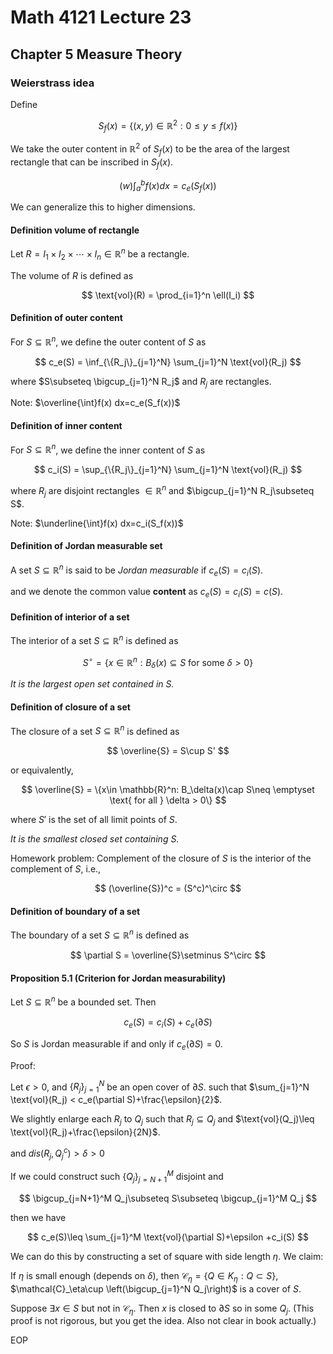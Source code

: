 # Math 4121 Lecture 23

## Chapter 5 Measure Theory

### Weierstrass idea

Define

$$
S_f(x) = \{(x,y)\in \mathbb{R}^2: 0\leq y\leq f(x)\}
$$

We take the outer content in $\mathbb{R}^2$ of $S_f(x)$ to be the area of the largest rectangle that can be inscribed in $S_f(x)$.

$$
(w)\int_a^b f(x) dx = c_e(S_f(x))
$$

We can generalize this to higher dimensions.

#### Definition volume of rectangle

Let $R=I_1\times I_2\times \cdots \times I_n\in \mathbb{R}^n$ be a rectangle.

The volume of $R$ is defined as

$$
\text{vol}(R) = \prod_{i=1}^n \ell(I_i)
$$

#### Definition of outer content

For $S\subseteq \mathbb{R}^n$, we define the outer content of $S$ as

$$
c_e(S) = \inf_{\{R_j\}_{j=1}^N} \sum_{j=1}^N \text{vol}(R_j)
$$

where $S\subseteq \bigcup_{j=1}^N R_j$ and $R_j$ are rectangles.

Note: $\overline{\int}f(x) dx=c_e(S_f(x))$

#### Definition of inner content

For $S\subseteq \mathbb{R}^n$, we define the inner content of $S$ as

$$
c_i(S) = \sup_{\{R_j\}_{j=1}^N} \sum_{j=1}^N \text{vol}(R_j)
$$

where $R_j$ are disjoint rectangles $\in \mathbb{R}^n$ and $\bigcup_{j=1}^N R_j\subseteq S$.

Note: $\underline{\int}f(x) dx=c_i(S_f(x))$

#### Definition of Jordan measurable set

A set $S\subseteq \mathbb{R}^n$ is said to be _Jordan measurable_ if $c_e(S)=c_i(S)$.

and we denote the common value **content** as $c_e(S)=c_i(S)=c(S)$.

#### Definition of interior of a set

The interior of a set $S\subseteq \mathbb{R}^n$ is defined as

$$
S^\circ = \{x\in \mathbb{R}^n: B_\delta(x)\subseteq S \text{ for some } \delta > 0\}
$$

_It is the largest open set contained in $S$._

#### Definition of closure of a set

The closure of a set $S\subseteq \mathbb{R}^n$ is defined as

$$
\overline{S} = S\cup S'
$$

or equivalently,

$$
\overline{S} = \{x\in \mathbb{R}^n: B_\delta(x)\cap S\neq \emptyset \text{ for all } \delta > 0\}
$$

where $S'$ is the set of all limit points of $S$.

_It is the smallest closed set containing $S$._

Homework problem: Complement of the closure of $S$ is the interior of the complement of $S$, i.e.,

$$
(\overline{S})^c = (S^c)^\circ
$$

#### Definition of boundary of a set

The boundary of a set $S\subseteq \mathbb{R}^n$ is defined as

$$
\partial S = \overline{S}\setminus S^\circ
$$

#### Proposition 5.1 (Criterion for Jordan measurability)

Let $S\subseteq \mathbb{R}^n$ be a bounded set. Then

$$
c_e(S) = c_i(S)+c_e(\partial S)
$$

So $S$ is Jordan measurable if and only if $c_e(\partial S)=0$.

Proof:

Let $\epsilon > 0$, and $\{R_j\}_{j=1}^N$ be an open cover of $\partial S$. such that $\sum_{j=1}^N \text{vol}(R_j) < c_e(\partial S)+\frac{\epsilon}{2}$.

We slightly enlarge each $R_j$ to $Q_j$ such that $R_j\subseteq Q_j$ and $\text{vol}(Q_j)\leq \text{vol}(R_j)+\frac{\epsilon}{2N}$.

and $dis(R_j,Q_j^c)>\delta > 0$

If we could construct such $\{Q_j\}_{j=N+1}^M$ disjoint and

$$
\bigcup_{j=N+1}^M Q_j\subseteq S\subseteq \bigcup_{j=1}^M Q_j
$$

then we have

$$
c_e(S)\leq \sum_{j=1}^M \text{vol}(\partial S)+\epsilon +c_i(S)
$$

We can do this by constructing a set of square with side length $\eta$. We claim:

If $\eta$ is small enough (depends on $\delta$), then $\mathcal{C}_\eta=\{Q\in K_\eta:Q\subset S\}$, $\mathcal{C}_\eta\cup \left(\bigcup_{j=1}^N Q_j\right)$ is a cover of $S$.

Suppose $\exists x\in S$ but not in $\mathcal{C}_\eta$. Then $x$ is closed to $\partial S$ so in some $Q_j$. (This proof is not rigorous, but you get the idea. Also not clear in book actually.)

EOP
